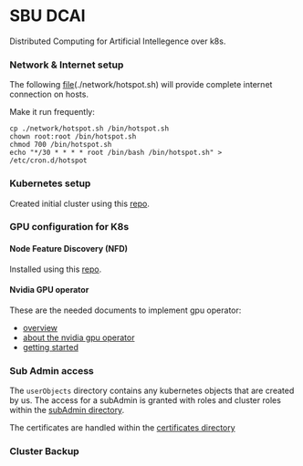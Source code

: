 # SBU DCAI
Distributed Computing for Artificial Intellegence over k8s.

### Network & Internet setup
The following [file](https://github.com/mohsenkamini/SBU-DCAI/blob/main/network/hotspot.sh)(./network/hotspot.sh) will provide complete internet connection on hosts.

Make it run frequently:
~~~
cp ./network/hotspot.sh /bin/hotspot.sh
chown root:root /bin/hotspot.sh
chmod 700 /bin/hotspot.sh
echo "*/30 * * * * root /bin/bash /bin/hotspot.sh" > /etc/cron.d/hotspot
~~~

### Kubernetes setup

Created initial cluster using this [repo](https://github.com/mohsenkamini/Getting-started-w-Kubernetes).

### GPU configuration for K8s

#### Node Feature Discovery (NFD)
Installed using this [repo](https://github.com/kubernetes-sigs/node-feature-discovery).

#### Nvidia GPU operator
These are the needed documents to implement gpu operator:
- [overview](https://catalog.ngc.nvidia.com/orgs/nvidia/containers/gpu-operator)
- [about the nvidia gpu operator](https://catalog.ngc.nvidia.com/orgs/nvidia/containers/gpu-operator)
- [getting started](https://docs.nvidia.com/datacenter/cloud-native/gpu-operator/latest/getting-started.html)

### Sub Admin access
The `userObjects` directory contains any kubernetes objects that are created by us. The access for a subAdmin is granted with roles and cluster roles within the [subAdmin directory](https://github.com/mohsenkamini/SBU-DCAI/tree/main/userObjects/subAdmin).

The certificates are handled within the [certificates directory]()

### Cluster Backup


